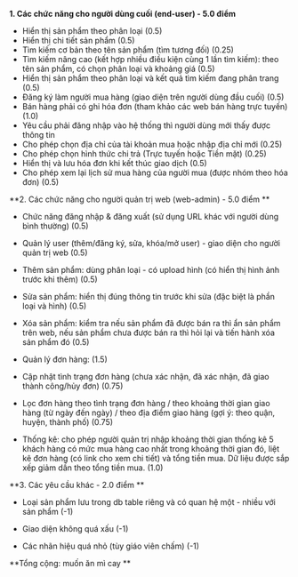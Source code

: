 **1. Các chức năng cho người dùng cuối (end-user) - 5.0 điểm**
- Hiển thị sản phẩm theo phân loại (0.5)
- Hiển thị chi tiết sản phẩm (0.5)
- Tìm kiếm cơ bản theo tên sản phẩm (tìm tương đối) (0.25)
- Tìm kiếm nâng cao (kết hợp nhiều điều kiện cùng 1 lần tìm kiếm): theo tên sản phẩm, có chọn phân loại và khoảng giá (0.5)
- Hiển thị sản phẩm theo phân loại và kết quả tìm kiếm đang phân trang (0.5)
- Đăng ký làm người mua hàng (giao diện trên người dùng đầu cuối) (0.5)
- Bán hàng phải có ghi hóa đơn (tham khảo các web bán hàng trực tuyến) (1.0)
- Yêu cầu phải đăng nhập vào hệ thống thì người dùng mới thấy được thông tin
- Cho phép chọn địa chỉ của tài khoản mua hoặc nhập địa chỉ mới (0.25)
- Cho phép chọn hình thức chi trả (Trực tuyến hoặc Tiền mặt) (0.25)
- Hiển thị và lưu hóa đơn khi kết thúc giao dịch (0.5)
- Cho phép xem lại lịch sử mua hàng của người mua (được nhóm theo hóa đơn) (0.5)

**2. Các chức năng cho người quản trị web (web-admin) - 5.0 điểm
**
- Chức năng đăng nhập & đăng xuất (sử dụng URL khác với người dùng bình thường) (0.5)

- Quản lý user (thêm/đăng ký, sửa, khóa/mở user) - giao diện cho người quản trị web (0.5)

- Thêm sản phẩm: dùng phân loại - có upload hình (có hiển thị hình ảnh trước khi thêm) (0.5)

- Sửa sản phẩm: hiển thị đúng thông tin trước khi sửa (đặc biệt là phần loại và hình) (0.5)

- Xóa sản phẩm: kiểm tra nếu sản phẩm đã được bán ra thì ẩn sản phẩm trên web, nếu sản phẩm chưa được bán ra thì hỏi lại và tiến hành xóa sản phẩm đó (0.5)

- Quản lý đơn hàng: (1.5)

- Cập nhật tình trạng đơn hàng (chưa xác nhận, đã xác nhận, đã giao thành công/hủy đơn) (0.75)

- Lọc đơn hàng theo tình trạng đơn hàng / theo khoảng thời gian giao hàng (từ ngày đến ngày) / theo địa điểm giao hàng (gợi ý: theo quận, huyện, thành phố) (0.75)

- Thống kê: cho phép người quản trị nhập khoảng thời gian thống kê 5 khách hàng có mức mua hàng cao nhất trong khoảng thời gian đó, liệt kê đơn hàng (có link cho xem chi tiết) và tổng tiền mua. Dữ liệu được sắp xếp giảm dần theo tổng tiền mua. (1.0)

**3. Các yêu cầu khác - 2.0 điểm
**
- Loại sản phẩm lưu trong db table riêng và có quan hệ một - nhiều với sản phẩm (-1)

- Giao diện không quá xấu (-1)

- Các nhãn hiệu quá nhỏ (tùy giáo viên chấm) (-1)

**Tổng cộng: muốn ăn mì cay
**
